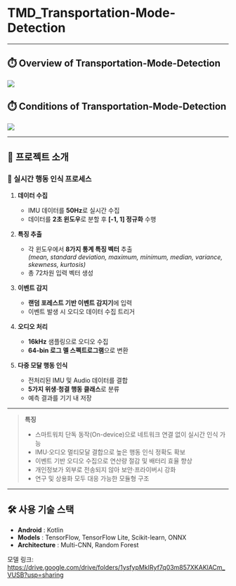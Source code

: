 # TMD_Transportation-Mode-Detection

---

## ⏱️ Overview of Transportation-Mode-Detection
<img src="https://github.com/user-attachments/assets/a2ff5094-61c7-4188-aa65-221b74c3c18a">

## ⏱️ Conditions of Transportation-Mode-Detection
<img src="https://github.com/user-attachments/assets/2335053b-0413-4da0-82ad-b0a675b8538f">

---

## 📑 프로젝트 소개
### 👤 실시간 행동 인식 프로세스
1. **데이터 수집**  
   - IMU 데이터를 **50Hz**로 실시간 수집  
   - 데이터를 **2초 윈도우**로 분할 후 **[-1, 1] 정규화** 수행

2. **특징 추출**  
   - 각 윈도우에서 **8가지 통계 특징 벡터** 추출  
     *(mean, standard deviation, maximum, minimum, median, variance, skewness, kurtosis)*  
   - 총 72차원 입력 벡터 생성

3. **이벤트 감지**  
   - **랜덤 포레스트 기반 이벤트 감지기**에 입력  
   - 이벤트 발생 시 오디오 데이터 수집 트리거

4. **오디오 처리**  
   - **16kHz** 샘플링으로 오디오 수집  
   - **64-bin 로그 멜 스펙트로그램**으로 변환

5. **다중 모달 행동 인식**  
   - 전처리된 IMU 및 Audio 데이터를 결합  
   - **5가지 위생·청결 행동 클래스**로 분류  
   - 예측 결과를 기기 내 저장

---

> **특징**  
> - 스마트워치 단독 동작(On-device)으로 네트워크 연결 없이 실시간 인식 가능  
> - IMU·오디오 멀티모달 결합으로 높은 행동 인식 정확도 확보  
> - 이벤트 기반 오디오 수집으로 연산량 절감 및 배터리 효율 향상  
> - 개인정보가 외부로 전송되지 않아 보안·프라이버시 강화  
> - 연구 및 상용화 모두 대응 가능한 모듈형 구조

---

## 🛠 사용 기술 스택
- **Android** : Kotlin  
- **Models** : TensorFlow, TensorFlow Lite, Scikit-learn, ONNX  
- **Architecture** : Multi-CNN, Random Forest  



모델 링크: https://drive.google.com/drive/folders/1ysfypMkIRyf7q03m857XKAKlACm_VUSB?usp=sharing
